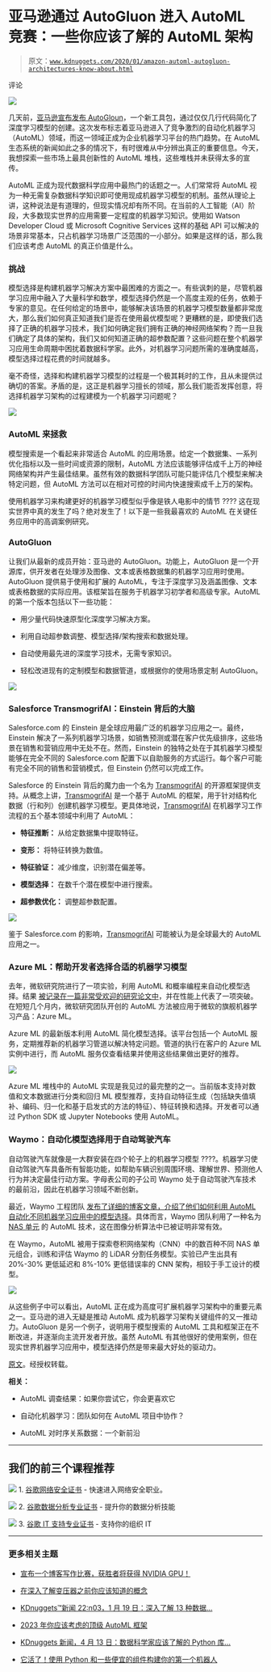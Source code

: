 # 亚马逊通过 AutoGluon 进入 AutoML 竞赛：一些你应该了解的 AutoML 架构

> 原文：[`www.kdnuggets.com/2020/01/amazon-automl-autogluon-architectures-know-about.html`](https://www.kdnuggets.com/2020/01/amazon-automl-autogluon-architectures-know-about.html)

评论

![](img/466796caf75fa6aedf36c2f6388cdf4c.png)

几天前，[亚马逊宣布发布 AutoGloun](https://www.amazon.science/amazons-autogluon-helps-developers-get-up-and-running-with-state-of-the-art-deep-learning-models-with-just-a-few-lines-of-code)，一个新工具包，通过仅仅几行代码简化了深度学习模型的创建。这次发布标志着亚马逊进入了竞争激烈的自动化机器学习（AutoML）领域，而这一领域正成为企业机器学习平台的热门趋势。在 AutoML 生态系统的新闻如此之多的情况下，有时很难从中分辨出真正的重要信息。今天，我想探索一些市场上最具创新性的 AutoML 堆栈，这些堆栈并未获得太多的宣传。

AutoML 正成为现代数据科学应用中最热门的话题之一。人们常常将 AutoML 视为一种无需复杂数据科学知识即可使用现成机器学习模型的机制。虽然从理论上讲，这种说法是有道理的，但现实情况却有所不同。在当前的人工智能（AI）阶段，大多数现实世界的应用需要一定程度的机器学习知识。使用如 Watson Developer Cloud 或 Microsoft Cognitive Services 这样的基础 API 可以解决的场景非常基本，只占机器学习场景广泛范围的一小部分。如果是这样的话，那么我们应该考虑 AutoML 的真正价值是什么。

### **挑战**

模型选择是构建机器学习解决方案中最困难的方面之一。有些讽刺的是，尽管机器学习应用中融入了大量科学和数学，模型选择仍然是一个高度主观的任务，依赖于专家的意见。在任何给定的场景中，能够解决该场景的机器学习模型数量都非常庞大，那么我们如何真正知道我们是否在使用最优模型呢？更糟糕的是，即使我们选择了正确的机器学习技术，我们如何确定我们拥有正确的神经网络架构？而一旦我们确定了具体的架构，我们又如何知道正确的超参数配置？这些问题在整个机器学习应用生命周期中困扰着数据科学家。此外，对机器学习问题所需的准确度越高，模型选择过程花费的时间就越多。

毫不奇怪，选择和构建机器学习模型的过程是一个极其耗时的工作，且从未提供过确切的答案。矛盾的是，这正是机器学习擅长的领域，那么我们能否发挥创意，将选择机器学习架构的过程建模为一个机器学习问题呢？

![](img/30250374f9d2e5369e35395cd2ea3f7d.png)

### **AutoML 来拯救**

模型搜索是一个看起来非常适合 AutoML 的应用场景。给定一个数据集、一系列优化指标以及一些时间或资源的限制，AutoML 方法应该能够评估成千上万的神经网络架构并产生最佳结果。虽然有效的数据科学团队可能只能评估几个模型来解决特定问题，但 AutoML 方法可以在相对可控的时间内快速搜索成千上万的架构。

使用机器学习来构建更好的机器学习模型似乎像是铁人电影中的情节 ???? 这在现实世界中真的发生了吗？绝对发生了！以下是一些我最喜欢的 AutoML 在关键任务应用中的高调案例研究。

### AutoGluon

让我们从最新的成员开始：亚马逊的 AutoGluon。功能上，AutoGluon 是一个开源库，供开发者在处理涉及图像、文本或表格数据集的机器学习应用时使用。AutoGluon 提供易于使用和扩展的 AutoML，专注于深度学习及涵盖图像、文本或表格数据的实际应用。该框架旨在服务于机器学习初学者和高级专家。AutoML 的第一个版本包括以下一些功能：

+   用少量代码快速原型化深度学习解决方案。

+   利用自动超参数调整、模型选择/架构搜索和数据处理。

+   自动使用最先进的深度学习技术，无需专家知识。

+   轻松改进现有的定制模型和数据管道，或根据你的使用场景定制 AutoGluon。

![](img/3d6858c64ef74d69fcc7f711b6364bf4.png)

### Salesforce TransmogrifAI：Einstein 背后的大脑

Salesforce.com 的 Einstein 是全球应用最广泛的机器学习应用之一。最终，Einstein 解决了一系列机器学习场景，如销售预测或潜在客户优先级排序，这些场景在销售和营销应用中无处不在。然而，Einstein 的独特之处在于其机器学习模型能够在完全不同的 Salesforce.com 配置下以自助服务的方式运行。每个客户可能有完全不同的销售和营销模式，但 Einstein 仍然可以完成工作。

Salesforce 的 Einstein 背后的魔力由一个名为 [TransmogrifAI](https://transmogrif.ai/) 的开源框架提供支持。从概念上讲，[TransmogrifAI](https://transmogrif.ai/) 是一个基于 AutoML 的框架，用于针对结构化数据（行和列）创建机器学习模型。更具体地说，[TransmogrifAI](https://transmogrif.ai/) 在机器学习工作流程的五个基本领域中利用了 AutoML：

+   **特征推断：** 从给定数据集中提取特征。

+   **变形：** 将特征转换为数值。

+   **特征验证：** 减少维度，识别潜在偏差等。

+   **模型选择：** 在数千个潜在模型中进行搜索。

+   **超参数优化：** 调整超参数配置。

![](img/2cac4189f392b5b628a35fdb36b031c1.png)

鉴于 Salesforce.com 的影响，[TransmogrifAI](https://transmogrif.ai/) 可能被认为是全球最大的 AutoML 应用之一。

### Azure ML：帮助开发者选择合适的机器学习模型

去年，微软研究院进行了一项实验，利用 AutoML 和概率编程来自动化模型选择。结果 [被记录在一篇非常受欢迎的研究论文中](https://arxiv.org/abs/1705.05355)，并在性能上代表了一项突破。在短短几个月内，微软研究团队开创的 AutoML 方法被应用于微软的旗舰机器学习产品：Azure ML。

Azure ML 的最新版本利用 AutoML 简化模型选择。该平台包括一个 AutoML 服务，定期推荐新的机器学习管道以解决特定问题。管道的执行在客户的 Azure ML 实例中进行，而 AutoML 服务仅查看结果并使用这些结果做出更好的推荐。

![](img/9bca60b0bae5f46b1f60131690961040.png)

Azure ML 堆栈中的 AutoML 实现是我见过的最完整的之一。当前版本支持对数值和文本数据进行分类和回归 ML 模型推荐，支持自动特征生成（包括缺失值填补、编码、归一化和基于启发式的方法的特征）、特征转换和选择。开发者可以通过 Python SDK 或 Jupyter Notebooks 使用 AutoML。

### Waymo：自动化模型选择用于自动驾驶汽车

自动驾驶汽车就像是一大群安装在四个轮子上的机器学习模型 ????。机器学习使自动驾驶汽车具备所有智能功能，如帮助车辆识别周围环境、理解世界、预测他人行为并决定最佳行动方案。字母表公司的子公司 Waymo 处于自动驾驶汽车技术的最前沿，因此在机器学习领域不断创新。

最近，Waymo 工程团队 [发布了详细的博客文章，介绍了他们如何利用 AutoML 自动化不同机器学习应用中的模型选择](https://medium.com/waymo/automl-automating-the-design-of-machine-learning-models-for-autonomous-driving-141a5583ec2a)。具体而言，Waymo 团队利用了一种名为 [NAS 单元](https://arxiv.org/pdf/1707.07012.pdf) 的 AutoML 技术，这在图像分析算法中已被证明非常有效。

在 Waymo，AutoML 被用于探索卷积网络架构（CNN）中的数百种不同 NAS 单元组合，训练和评估 Waymo 的 LiDAR 分割任务模型。实验已产生出具有 20%-30% 更低延迟和 8%-10% 更低错误率的 CNN 架构，相较于手工设计的模型。

![](img/68c5466a545be6017694592546a929c6.png)

从这些例子中可以看出，AutoML 正在成为高度可扩展机器学习架构中的重要元素之一。亚马逊的进入无疑是推动 AutoML 成为机器学习架构关键组件的又一推动力。AutoGluon 是另一个例子，说明用于模型搜索的 AutoML 工具和框架正在不断改进，并逐渐向主流开发者开放。虽然 AutoML 有其他很好的使用案例，但在现实世界机器学习应用中，模型选择仍然是带来最大好处的驱动力。

[原文](https://towardsdatascience.com/amazon-gets-into-the-automl-race-with-autogluon-some-automl-architectures-you-should-know-about-aceaaccaeb8b)。经授权转载。

**相关：**

+   AutoML 调查结果：如果你尝试它，你会更喜欢它

+   自动化机器学习：团队如何在 AutoML 项目中协作？

+   AutoML 对时序关系数据：一个新前沿

* * *

## 我们的前三个课程推荐

![](img/0244c01ba9267c002ef39d4907e0b8fb.png) 1\. [谷歌网络安全证书](https://www.kdnuggets.com/google-cybersecurity) - 快速进入网络安全职业。

![](img/e225c49c3c91745821c8c0368bf04711.png) 2\. [谷歌数据分析专业证书](https://www.kdnuggets.com/google-data-analytics) - 提升你的数据分析技能

![](img/0244c01ba9267c002ef39d4907e0b8fb.png) 3\. [谷歌 IT 支持专业证书](https://www.kdnuggets.com/google-itsupport) - 支持你的组织 IT

* * *

### 更多相关主题

+   [宣布一个博客写作比赛，获胜者将获得 NVIDIA GPU！](https://www.kdnuggets.com/2022/11/blog-writing-contest-nvidia-gpu.html)

+   [在深入了解变压器之前你应该知道的概念](https://www.kdnuggets.com/2023/01/concepts-know-getting-transformer.html)

+   [KDnuggets™新闻 22:n03，1 月 19 日：深入了解 13 种数据…](https://www.kdnuggets.com/2022/n03.html)

+   [2023 年你应该考虑的顶级 AutoML 框架](https://www.kdnuggets.com/2023/05/best-automl-frameworks-2023.html)

+   [KDnuggets 新闻，4 月 13 日：数据科学家应该了解的 Python 库…](https://www.kdnuggets.com/2022/n15.html)

+   [它活了！使用 Python 和一些便宜的组件构建你的第一个机器人](https://www.kdnuggets.com/2023/06/manning-build-first-robots-python-cheap-basic-components.html)
